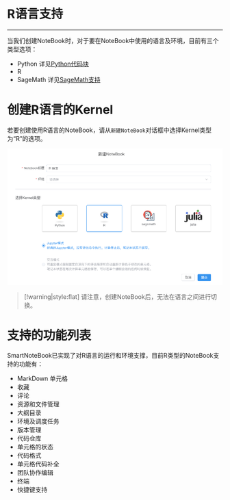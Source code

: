 # R语言支持
---

当我们创建NoteBook时，对于要在NoteBook中使用的语言及环境，目前有三个类型选项：
- Python 详见<a href="./Python.md" title="Python代码块">Python代码块</a>
- R
- SageMath 详见<a href="./SageMath.md" title="SageMath支持">SageMath支持</a>

# 创建R语言的Kernel

若要创建使用R语言的NoteBook，请从`新建NoteBook`对话框中选择Kernel类型为“R”的选项。

![图 3](../images/r%20kern.png)  


> [!warning|style:flat]
> 请注意，创建NoteBook后，无法在语言之间进行切换。


# 支持的功能列表

SmartNoteBook已实现了对R语言的运行和环境支撑，目前R类型的NoteBook支持的功能有：

- MarkDown 单元格
- 收藏
- 评论
- 资源和文件管理
- 大纲目录
- 环境及调度任务
- 版本管理
- 代码仓库
- 单元格的状态
- 代码格式
- 单元格代码补全
- 团队协作编辑
- 终端
- 快捷键支持